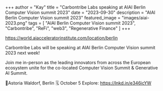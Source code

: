 +++
author = "Kay"
title = "Carbontribe Labs speaking at AIAI Berlin Computer Vision summit 2023"
date = "2023-09-30"
description = "AIAI Berlin Computer Vision summit 2023"
featured_image = "images/aiai-2023.png"
tags = [
    "AIAI Berlin Computer Vision summit 2023",
    "Carbontribe",
    "ReFi",
    "web3",
    "Regenerative Finance"
]
+++

https://world.aiacceleratorinstitute.com/location/berlin

Carbontribe Labs will be speaking at AIAI Berlin Computer Vision summit 2023 next week! 

Join me in-person as the leading innovators from across the European ecosystem unite for the co-located Computer Vision Summit & Generative AI Summit.

📍Astoria Waldorf, Berlin
🗓 October 5
Explore: https://lnkd.in/e346icYW